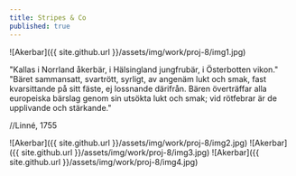 ```yaml
---
title: Stripes & Co
published: true
---
```


![Akerbar]({{ site.github.url }}/assets/img/work/proj-8/img1.jpg)

"Kallas i Norrland åkerbär, i Hälsingland jungfrubär, i Österbotten vikon." "Bäret sammansatt, svartrött, syrligt, av angenäm lukt och smak, fast kvarsittande på sitt fäste, ej lossnande därifrån.  Bären överträffar alla europeiska bärslag genom sin utsökta lukt och smak; vid rötfebrar är de upplivande och stärkande."

//Linné, 1755

![Akerbar]({{ site.github.url }}/assets/img/work/proj-8/img2.jpg)
![Akerbar]({{ site.github.url }}/assets/img/work/proj-8/img3.jpg)
![Akerbar]({{ site.github.url }}/assets/img/work/proj-8/img4.jpg)

